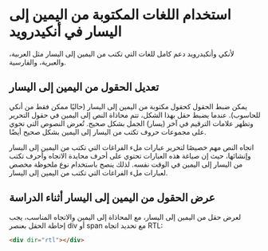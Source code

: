 # استخدام اللغات المكتوبة من اليمين إلى اليسار في أنكيدرويد

لأنكي وأنكيدرويد دعم كامل للغات التي تكتب من اليمين إلى اليسار مثل العربية، والعبرية، والفارسية.

## تعديل الحقول من اليمين إلى اليسار
يمكن ضبط الحقول كحقول مكتوبة من اليمين إلى اليسار (حاليًا ممكن فقط من أنكي للحاسوب). عندما يضبط حقل بهذا الشكل، تتم محاذاة النص إلى اليمين في حقول التحرير وتظهر علامات الترقيم في آخر (يسار) الجمل بشكل صحيح. تُعرض النصوص التي تحوي على مجموعات حروف تكتب من اليسار إلى اليمين بشكل صحيح أيضًا.

اتجاه النص مهم خصيصًا لتحرير عبارات ملء الفراغات التي تكتب من اليمين إلى اليسار وإنشائها، حيث إن صياغة هذه العبارات تحتوي على أحرف محايدة الاتجاه وأحرف تكتب من اليسار إلى اليمين في الوقت نفسه. لذلك ينصح باستخدام نوع ملحوظة مخصص لعبارات ملء الفراغات التي تكتب من اليمين إلى اليسار.

## عرض الحقول من اليمين إلى اليسار أثناء الدراسة
لعرض حقل من اليمين إلى اليسار، مع المحاذاة إلى اليمين والاتجاه المناسب، يجب إحاطة الحقل بعنصر div أو span مع تحديد اتجاه RTL:

```html
<div dir="rtl"></div>
```

